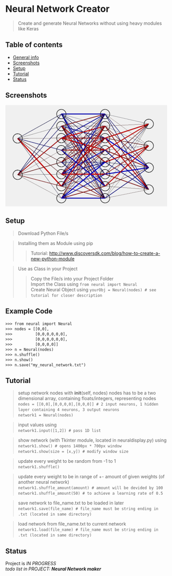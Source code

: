 # Neural Network Creator
> Create and generate Neural Networks without using heavy modules like Keras

## Table of contents
* [General info](#general-info)
* [Screenshots](#screenshots)
* [Setup](#setup)
* [Tutorial](#tutorial)
* [Status](#status)

## Screenshots
![Example screenshot](https://github.com/noel-friedrich/neural/blob/main/neural2884.PNG)

## Setup
> Download Python File/s  

> Installing them as Module using pip  
>> Tutorial: http://www.discoversdk.com/blog/how-to-create-a-new-python-module  

> Use as Class in your Project
>> Copy the File/s into your Project Folder  
>> Import the Class using `from neural import Neural`  
>> Create Neural Object using `yourObj = Neural(nodes) # see tutorial for closer description`

## Example Code
```
>>> from neural import Neural
>>> nodes = [[0,0],
>>>          [0,0,0,0,0,0],
>>>          [0,0,0,0,0,0],
>>>          [0,0,0,0]]
>>> n = Neural(nodes)
>>> n.shuffle()
>>> n.show()
>>> n.save("my_neural_network.txt")
```
## Tutorial

> setup network nodes with __init__(self, nodes)
> nodes has to be a two dimensional array, containing floats/integers, representing nodes  
> `nodes = [[0,0],[0,0,0,0],[0,0,0]] # 2 input neurons, 1 hidden layer containing 4 neurons, 3 output neurons`  
> `network1 = Neural(nodes)`  

> input values using  
> `network1.input([1,2]) # pass 1D list`  

> show network (with Tkinter module, located in neuraldisplay.py) using  
> `network1.show() # opens 1400px * 700px window`  
> `network1.show(size = [x,y]) # modify window size`  

> update every weight to be random from -1 to 1  
> `network1.shuffle()`  

> update every weight to be in range of +- amount of given weights (of another neural network)  
> `network1.shuffle_amount(amount) # amount will be devided by 100`  
> `network1.shuffle_amount(50) # to achieve a learning rate of 0.5`  

> save network to file_name.txt to be loaded in later 
> `network1.save(file_name) # file_name must be string ending in .txt (located in same directory)`  

> load network from file_name.txt to current network  
> `network1.load(file_name) # file_name must be string ending in .txt (located in same directory)`  

## Status
Project is _IN PROGRESS_  
_todo list in PROJECT: __Neural Network maker___
